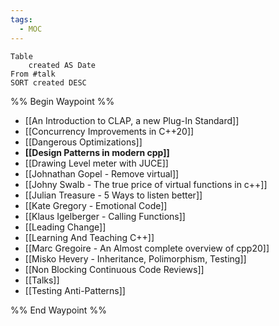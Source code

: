 ```yaml
---
tags:
  - MOC
---
```


```dataview
Table 
	created AS Date
From #talk
SORT created DESC
```

%% Begin Waypoint %%
- [[An Introduction to CLAP, a new Plug-In Standard]]
- [[Concurrency Improvements in C++20]]
- [[Dangerous Optimizations]]
- **[[Design Patterns in modern cpp]]**
- [[Drawing Level meter with JUCE]]
- [[Johnathan Gopel - Remove virtual]]
- [[Johny Swalb - The true price of virtual functions in c++]]
- [[Julian Treasure - 5 Ways to listen better]]
- [[Kate Gregory - Emotional Code]]
- [[Klaus Igelberger - Calling Functions]]
- [[Leading Change]]
- [[Learning And Teaching C++]]
- [[Marc Gregoire - An Almost complete overview of cpp20]]
- [[Misko Hevery - Inheritance, Polimorphism, Testing]]
- [[Non Blocking Continuous Code Reviews]]
- [[Talks]]
- [[Testing Anti-Patterns]]

%% End Waypoint %%
